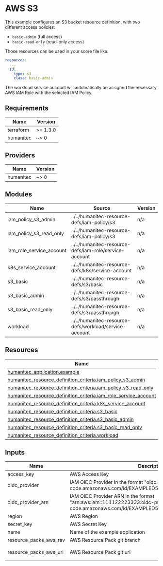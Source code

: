 # AWS S3

This example configures an S3 bucket resource definition, with two different access policies:

* `basic-admin` (full access)
* `basic-read-only` (read-only access)

Those resources can be used in your score file like:

```yaml
resources:
  ...
  s3:
    type: s3
    class: basic-admin
```

The workload service account will automatically be assigned the necessary AWS IAM Role with the selected IAM Policy.

<!-- BEGIN_TF_DOCS -->
## Requirements

| Name | Version |
|------|---------|
| terraform | >= 1.3.0 |
| humanitec | ~> 0 |

## Providers

| Name | Version |
|------|---------|
| humanitec | ~> 0 |

## Modules

| Name | Source | Version |
|------|--------|---------|
| iam\_policy\_s3\_admin | ../../humanitec-resource-defs/iam-policy/s3 | n/a |
| iam\_policy\_s3\_read\_only | ../../humanitec-resource-defs/iam-policy/s3 | n/a |
| iam\_role\_service\_account | ../../humanitec-resource-defs/iam-role/service-account | n/a |
| k8s\_service\_account | ../../humanitec-resource-defs/k8s/service-account | n/a |
| s3\_basic | ../../humanitec-resource-defs/s3/basic | n/a |
| s3\_basic\_admin | ../../humanitec-resource-defs/s3/passthrough | n/a |
| s3\_basic\_read\_only | ../../humanitec-resource-defs/s3/passthrough | n/a |
| workload | ../../humanitec-resource-defs/workload/service-account | n/a |

## Resources

| Name | Type |
|------|------|
| [humanitec_application.example](https://registry.terraform.io/providers/humanitec/humanitec/latest/docs/resources/application) | resource |
| [humanitec_resource_definition_criteria.iam_policy_s3_admin](https://registry.terraform.io/providers/humanitec/humanitec/latest/docs/resources/resource_definition_criteria) | resource |
| [humanitec_resource_definition_criteria.iam_policy_s3_read_only](https://registry.terraform.io/providers/humanitec/humanitec/latest/docs/resources/resource_definition_criteria) | resource |
| [humanitec_resource_definition_criteria.iam_role_service_account](https://registry.terraform.io/providers/humanitec/humanitec/latest/docs/resources/resource_definition_criteria) | resource |
| [humanitec_resource_definition_criteria.k8s_service_account](https://registry.terraform.io/providers/humanitec/humanitec/latest/docs/resources/resource_definition_criteria) | resource |
| [humanitec_resource_definition_criteria.s3_basic](https://registry.terraform.io/providers/humanitec/humanitec/latest/docs/resources/resource_definition_criteria) | resource |
| [humanitec_resource_definition_criteria.s3_basic_admin](https://registry.terraform.io/providers/humanitec/humanitec/latest/docs/resources/resource_definition_criteria) | resource |
| [humanitec_resource_definition_criteria.s3_basic_read_only](https://registry.terraform.io/providers/humanitec/humanitec/latest/docs/resources/resource_definition_criteria) | resource |
| [humanitec_resource_definition_criteria.workload](https://registry.terraform.io/providers/humanitec/humanitec/latest/docs/resources/resource_definition_criteria) | resource |

## Inputs

| Name | Description | Type | Default | Required |
|------|-------------|------|---------|:--------:|
| access\_key | AWS Access Key | `string` | n/a | yes |
| oidc\_provider | IAM OIDC Provider in the format "oidc.eks.region-code.amazonaws.com/id/EXAMPLED539D4633E53DE1B71EXAMPLE" | `string` | n/a | yes |
| oidc\_provider\_arn | IAM OIDC Provider ARN in the format "arn:aws:iam::111122223333:oidc-provider/oidc.eks.region-code.amazonaws.com/id/EXAMPLED539D4633E53DE1B71EXAMPLE" | `string` | n/a | yes |
| region | AWS Region | `string` | n/a | yes |
| secret\_key | AWS Secret Key | `string` | n/a | yes |
| name | Name of the example application | `string` | `"s3-test"` | no |
| resource\_packs\_aws\_rev | AWS Resource Pack git branch | `string` | `"refs/heads/main"` | no |
| resource\_packs\_aws\_url | AWS Resource Pack git url | `string` | `"https://github.com/humanitec-architecture/resource-packs-aws.git"` | no |
<!-- END_TF_DOCS -->
